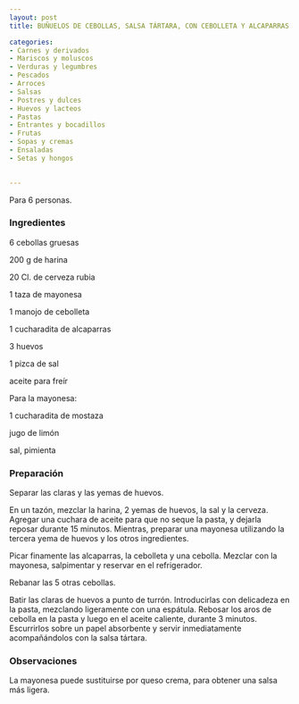 ```yaml
---
layout: post
title: BUÑUELOS DE CEBOLLAS, SALSA TÁRTARA, CON CEBOLLETA Y ALCAPARRAS

categories:
- Carnes y derivados
- Mariscos y moluscos
- Verduras y legumbres
- Pescados
- Arroces
- Salsas
- Postres y dulces
- Huevos y lacteos
- Pastas
- Entrantes y bocadillos
- Frutas
- Sopas y cremas
- Ensaladas
- Setas y hongos
 

---
```

Para 6 personas.

<h3>Ingredientes</h3>

6 cebollas gruesas

200 g de harina

20 Cl. de cerveza rubia

1 taza de mayonesa

1 manojo de cebolleta

1 cucharadita de alcaparras

3 huevos

1 pizca de sal

aceite para freír

Para la mayonesa:

1 cucharadita de mostaza

jugo de limón

sal, pimienta

<h3>Preparación</h3>

Separar las claras y las yemas de huevos.

En un tazón, mezclar la harina, 2 yemas de huevos, la sal y la cerveza. Agregar una cuchara de aceite para que no seque la pasta, y dejarla reposar durante 15 minutos. Mientras, preparar una mayonesa utilizando la tercera yema de huevos y los otros ingredientes.

Picar finamente las alcaparras, la cebolleta y una cebolla. Mezclar con la mayonesa, salpimentar y reservar en el refrigerador.

Rebanar las 5 otras cebollas.

Batir las claras de huevos a punto de turrón. Introducirlas con delicadeza en la pasta, mezclando ligeramente con una espátula. Rebosar los aros de cebolla en la pasta y luego en el aceite caliente, durante 3 minutos. Escurrirlos sobre un papel absorbente y servir inmediatamente acompañándolos con la salsa tártara.

<h3>Observaciones</h3>

La mayonesa puede sustituirse por queso crema, para obtener una salsa más ligera.

